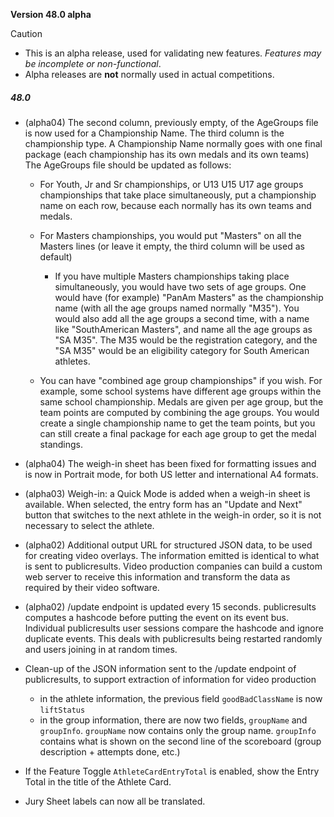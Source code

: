 **Version 48.0 alpha**

> [!CAUTION]
>
> - This is an alpha release, used for validating new features.  *Features may be incomplete or non-functional*.  
> - Alpha releases are **not** normally used in actual competitions.

##### 48.0

- (alpha04) The second column, previously empty, of the AgeGroups file is now used for a Championship Name. The third column is the championship type.  A Championship Name normally goes with one final package (each championship has its own medals and its own teams)
  The AgeGroups file should be updated as follows:
  - For Youth, Jr and Sr championships, or U13 U15 U17 age groups championships that take place simultaneously, put a championship name on each row, because each normally has its own teams and medals.

  - For Masters championships, you would put "Masters" on all the Masters lines (or leave it empty, the third column will be used as default)
    - If you have multiple Masters championships taking place simultaneously, you would have two sets of age groups. One would have (for example) "PanAm Masters" as the championship name (with all the age groups named normally "M35").  You would also add all the age groups a second time, with a name like "SouthAmerican Masters", and name all the age groups as "SA M35".  The M35 would be the registration category, and the "SA M35" would be an eligibility category for South American athletes.

  - You can have "combined age group championships" if you wish.  For example, some school systems have different age groups within the same school championship. Medals are given per age group, but the team points are computed by combining the age groups.  You would create a single championship name to get the team points, but you can still create a final package for each age group to get the medal standings.

- (alpha04) The weigh-in sheet has been fixed for formatting issues and is now in Portrait mode, for both US letter and international A4 formats.
- (alpha03) Weigh-in: a Quick Mode is added when a weigh-in sheet is available.  When selected, the entry form has an "Update and Next" button that switches to the next athlete in the weigh-in order, so it is not necessary to select the athlete.

- (alpha02) Additional output URL for structured JSON data, to be used for creating video overlays. The information emitted is identical to what is sent to publicresults.  Video production companies can build a custom web server to receive this information and transform the data as required by their video software.

- (alpha02) /update endpoint is updated every 15 seconds.  publicresults computes a hashcode before putting the event on its event bus. Individual publicresults user sessions compare the hashcode and ignore duplicate events.  This deals with publicresults being restarted randomly and users joining in at random times.

- Clean-up of the JSON information sent to the /update endpoint of publicresults, to support extraction of information for video production
  - in the athlete information, the previous field `goodBadClassName` is now `liftStatus`
  - in the group information, there are now two fields, `groupName` and `groupInfo`.  `groupName` now contains only the group name. `groupInfo` contains what is shown on the second line of the scoreboard (group description + attempts done, etc.) 

- If the Feature Toggle `AthleteCardEntryTotal` is enabled, show the Entry Total in the title of the Athlete Card.
- Jury Sheet labels can now all be translated.

